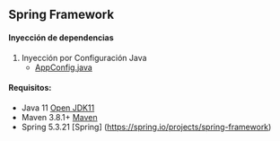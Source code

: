 ## Spring Framework

#### Inyección de dependencias

1. Inyección por Configuración Java
   - [AppConfig.java](src/main/java/mx/com/axity/poc/AppConfig.java)
  
#### Requisitos:
- Java 11 [Open JDK11](https://jdk.java.net/java-se-ri/11)
- Maven 3.8.1+ [Maven](https://maven.apache.org/download.cgi)
- Spring 5.3.21 [Spring] (https://spring.io/projects/spring-framework)